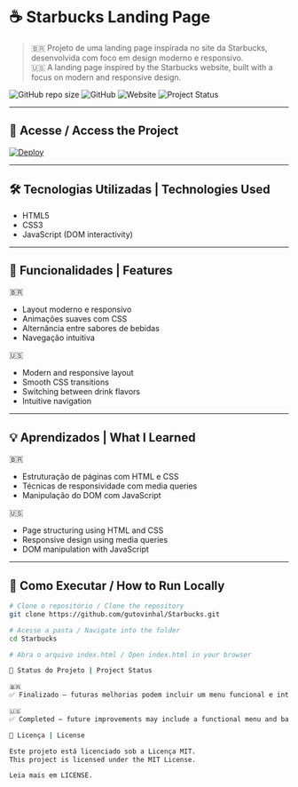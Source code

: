 # ☕ Starbucks Landing Page

> 🇧🇷 Projeto de uma landing page inspirada no site da Starbucks, desenvolvida com foco em design moderno e responsivo.  
> 🇺🇸 A landing page inspired by the Starbucks website, built with a focus on modern and responsive design.

![GitHub repo size](https://img.shields.io/github/repo-size/gutovinhal/Starbucks?color=4B9560&style=flat-square)
![GitHub](https://img.shields.io/github/license/gutovinhal/Starbucks?color=4B9560&style=flat-square)
![Website](https://img.shields.io/website?url=https%3A%2F%2Fgutovinhal.github.io%2FStarbucks&style=flat-square&color=4B9560)
![Project Status](https://img.shields.io/badge/status-Finalizado-4B9560?style=flat-square)

---

## 🔗 Acesse / Access the Project

[![Deploy](https://img.shields.io/badge/🌐%20Ver%20Online-Click%20Here-4B9560?style=for-the-badge)](https://gutovinhal.github.io/Starbucks)

---

## 🛠 Tecnologias Utilizadas | Technologies Used

- HTML5  
- CSS3  
- JavaScript (DOM interactivity)

---

## 🎯 Funcionalidades | Features

🇧🇷  
- Layout moderno e responsivo  
- Animações suaves com CSS  
- Alternância entre sabores de bebidas  
- Navegação intuitiva  

🇺🇸  
- Modern and responsive layout  
- Smooth CSS transitions  
- Switching between drink flavors  
- Intuitive navigation  

---

## 💡 Aprendizados | What I Learned

🇧🇷  
- Estruturação de páginas com HTML e CSS  
- Técnicas de responsividade com media queries  
- Manipulação do DOM com JavaScript  

🇺🇸  
- Page structuring using HTML and CSS  
- Responsive design using media queries  
- DOM manipulation with JavaScript

---

## 📁 Como Executar / How to Run Locally

```bash
# Clone o repositório / Clone the repository
git clone https://github.com/gutovinhal/Starbucks.git

# Acesse a pasta / Navigate into the folder
cd Starbucks

# Abra o arquivo index.html / Open index.html in your browser

📌 Status do Projeto | Project Status

🇧🇷
✅ Finalizado — futuras melhorias podem incluir um menu funcional e integração com backend.

🇺🇸
✅ Completed — future improvements may include a functional menu and backend integration.

📄 Licença | License

Este projeto está licenciado sob a Licença MIT.
This project is licensed under the MIT License.

Leia mais em LICENSE.
